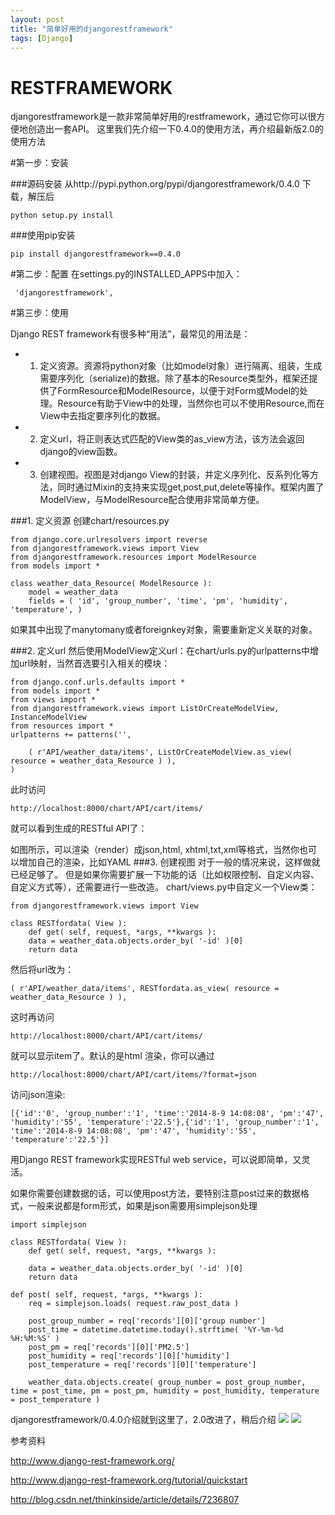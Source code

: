 ```yaml
---
layout: post
title: "简单好用的djangorestframework"
tags: [Django]
---
```

# RESTFRAMEWORK
djangorestframework是一款非常简单好用的restframework，通过它你可以很方便地创造出一套API。
这里我们先介绍一下0.4.0的使用方法，再介绍最新版2.0的使用方法

#第一步：安装

###源码安装
从http://pypi.python.org/pypi/djangorestframework/0.4.0 下载，解压后

	python setup.py install
###使用pip安装

	pip install djangorestframework==0.4.0

#第二步：配置
在settings.py的INSTALLED_APPS中加入：

     'djangorestframework',

#第三步：使用

Django REST framework有很多种“用法”，最常见的用法是：

* 1. 定义资源。资源将python对象（比如model对象）进行隔离、组装，生成需要序列化（serialize)的数据。除了基本的Resource类型外，框架还提供了FormResource和ModelResource，以便于对Form或Model的处理。Resource有助于View中的处理，当然你也可以不使用Resource,而在View中去指定要序列化的数据。
* 2. 定义url，将正则表达式匹配的View类的as_view方法，该方法会返回django的view函数。
* 3. 创建视图。视图是对django View的封装，并定义序列化、反系列化等方法，同时通过Mixin的支持来实现get,post,put,delete等操作。框架内置了ModelView，与ModelResource配合使用非常简单方便。


###1. 定义资源
创建chart/resources.py

	
	from django.core.urlresolvers import reverse
	from djangorestframework.views import View
	from djangorestframework.resources import ModelResource
	from models import *
	
	class weather_data_Resource( ModelResource ):
	    model = weather_data
	    fields = ( 'id', 'group_number', 'time', 'pm', 'humidity', 'temperature', )

如果其中出现了manytomany或者foreignkey对象，需要重新定义关联的对象。

###2. 定义url
然后使用ModelView定义url：在chart/urls.py的urlpatterns中增加url映射，当然首选要引入相关的模块：



	from django.conf.urls.defaults import *
	from models import *
	from views import *
	from djangorestframework.views import ListOrCreateModelView, InstanceModelView
	from resources import *
	urlpatterns += patterns('',

	    ( r'API/weather_data/items', ListOrCreateModelView.as_view( resource = weather_data_Resource ) ),
	)
此时访问 

	http://localhost:8000/chart/API/cart/items/ 
就可以看到生成的RESTful API了：


如图所示，可以渲染（render）成json,html, xhtml,txt,xml等格式，当然你也可以增加自己的渲染，比如YAML
###3. 创建视图
对于一般的情况来说，这样做就已经足够了。
但是如果你需要扩展一下功能的话（比如权限控制、自定义内容、自定义方式等），还需要进行一些改造。
chart/views.py中自定义一个View类：

	from djangorestframework.views import View
	
	class RESTfordata( View ):
	    def get( self, request, *args, **kwargs ):  
        data = weather_data.objects.order_by( '-id' )[0]
        return data
然后将url改为：

	( r'API/weather_data/items', RESTfordata.as_view( resource = weather_data_Resource ) ),


这时再访问

	http://localhost:8000/chart/API/cart/items/

就可以显示item了。默认的是html 渲染，你可以通过

	http://localhost:8000/chart/API/cart/items/?format=json
访问json渲染:
	
	[{'id':'0', 'group_number':'1', 'time':'2014-8-9 14:08:08', 'pm':'47', 'humidity':'55', 'temperature':'22.5'},{'id':'1', 'group_number':'1', 'time':'2014-8-9 14:08:08', 'pm':'47', 'humidity':'55', 'temperature':'22.5'}]

用Django REST framework实现RESTful web service，可以说即简单，又灵活。

如果你需要创建数据的话，可以使用post方法，要特别注意post过来的数据格式，一般来说都是form形式，如果是json需要用simplejson处理


	import simplejson
	
	class RESTfordata( View ):
	    def get( self, request, *args, **kwargs ):
        
        data = weather_data.objects.order_by( '-id' )[0]
        return data
    
    def post( self, request, *args, **kwargs ):
        req = simplejson.loads( request.raw_post_data )
          
        post_group_number = req['records'][0]['group number']
        post_time = datetime.datetime.today().strftime( '%Y-%m-%d %H:%M:%S' )
        post_pm = req['records'][0]['PM2.5']
        post_humidity = req['records'][0]['humidity']
        post_temperature = req['records'][0]['temperature']
        
        weather_data.objects.create( group_number = post_group_number, time = post_time, pm = post_pm, humidity = post_humidity, temperature = post_temperature )
	

djangorestframework/0.4.0介绍就到这里了，2.0改进了，稍后介绍
<img src="/blog/public/images/posts/restframework/1.png" >
<img src="/blog/public/images/posts/restframework/2.png" >

参考资料


http://www.django-rest-framework.org/

http://www.django-rest-framework.org/tutorial/quickstart

http://blog.csdn.net/thinkinside/article/details/7236807
